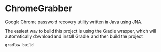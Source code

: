 # ChromeGrabber
Google Chrome password recovery utility written in Java using JNA.

The easiest way to build this project is using the Gradle wrapper, which will 
automatically download and install Gradle, and then build the project.

```bat
gradlew build
```